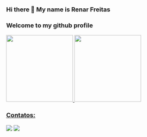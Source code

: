 ### Hi there 👋 My name is Renar Freitas

### Welcome to my github profile

<div>
  <a href="https://github.com/wheslleyrimar">
  <img height="180em" src="https://github-readme-stats.vercel.app/api/top-langs/?username=renarfreitas&layout=compact&langs_count=7&theme=dracula"/>
  <img height="180em" src="https://github-readme-stats.vercel.app/api?username=renarfreitas&show_icons=true&theme=dracula&include_all_commits=true&count_private=true"/>
</div>
  
### Contatos:

<div>
  <a href="https://www.youtube.com/c/renarfreitas" target="_blank"><img src="https://img.shields.io/badge/YouTube-FF0000?style=for-the-badge&logo=youtube&logoColor=white" target="_blank"></a>
  <a href="https://www.linkedin.com/in/renarfreitas" target="_blank"><img src="https://img.shields.io/badge/-LinkedIn-%230077B5?style=for-the-badge&logo=linkedin&logoColor=white" target="_blank"></a>   
</div>
